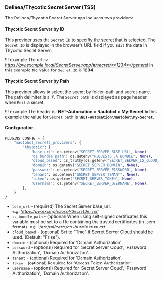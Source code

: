 ### Delinea/Thycotic Secret Server (TSS)

The Delinea/Thycotic Secret Server app includes two providers:

#### Thycotic Secret Server by ID

This provider uses the `Secret ID` to specifiy the secret that is selected. The `Secret ID` is displayed in the browser's URL field if you `Edit` the data in Thycotic Secret Server.

!!! example
    The url is: _https://pw.example.local/SecretServer/app/#/secret/**1234**/general_
    In this example the value for `Secret ID` is **1234**.

#### Thycotic Secret Server by Path

This provider allows to select the secret by folder-path and secret-name. The path delimiter is a '\\'. The `Secret path` is displayed as page header when `Edit` a secret.

!!! example
    The header is: **NET-Automation > Nautobot > My-Secret**
    In this example the value for `Secret path` is **`\NET-Automation\Nautobot\My-Secret`**.

#### Configuration

```python
PLUGINS_CONFIG = {
    "nautobot_secrets_providers": {
        "thycotic": {
            "base_url": os.getenv("SECRET_SERVER_BASE_URL", None),
            "ca_bundle_path": os.getenv("REQUESTS_CA_BUNDLE", None),
            "cloud_based": is_truthy(os.getenv("SECRET_SERVER_IS_CLOUD_BASED", "False")),
            "domain": os.getenv("SECRET_SERVER_DOMAIN", None),
            "password": os.getenv("SECRET_SERVER_PASSWORD", None),
            "tenant": os.getenv("SECRET_SERVER_TENANT", None),
            "token": os.getenv("SECRET_SERVER_TOKEN", None),
            "username": os.getenv("SECRET_SERVER_USERNAME", None),
        },
    }
}
```

- `base_url` - (required) The Secret Server base_url. _e.g.'https://pw.example.local/SecretServer'_
- `ca_bundle_path` - (optional) When using self-signed certificates this variable must be set to a file containing the trusted certificates (in .pem format). _e.g. '/etc/ssl/certs/ca-bundle.trust.crt'_.
- `cloud_based` - (optional) Set to "True" if Secret Server Cloud should be used. (Default: "False").
- `domain` - (optional) Required for 'Domain Authorization'
- `password` - (optional) Required for 'Secret Server Cloud', 'Password Authorization', 'Domain Authorization'.
- `tenant` - (optional) Required for 'Domain Authorization'.
- `token` - (optional) Required for 'Access Token Authorization'.
- `username` - (optional) Required for 'Secret Server Cloud', 'Password Authorization', 'Domain Authorization'.
